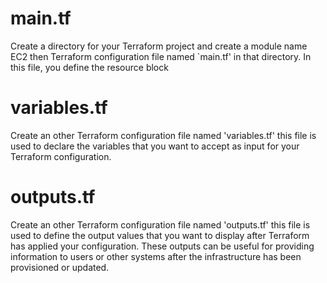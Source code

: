 # main.tf #
Create a directory for your Terraform project and create a module name EC2 then Terraform configuration file named `main.tf' in that directory. In this file, you define the resource block 

# variables.tf #
Create an other Terraform configuration file named 'variables.tf' this file is used to declare the variables that you want to accept as input for your Terraform configuration. 

# outputs.tf #
Create an other Terraform configuration file named 'outputs.tf' this file is used to define the output values that you want to display after Terraform has applied your configuration. These outputs can be useful for providing information to users or other systems after the infrastructure has been provisioned or updated.

